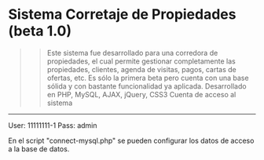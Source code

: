 Sistema Corretaje de Propiedades (beta 1.0)
============================
>> Este sistema fue desarrollado para una corredora de propiedades, el cual permite gestionar completamente las propiedades, clientes, agenda de visitas, pagos, cartas de ofertas, etc.
Es sólo la primera beta pero cuenta con una base sólida y con bastante funcionalidad ya aplicada.
>> Desarrollado en PHP, MySQL, AJAX, jQuery, CSS3
Cuenta de acceso al sistema
---------------------------
User: 11111111-1
Pass: admin

En el script "connect-mysql.php" se pueden configurar los datos de acceso a la base de datos.
